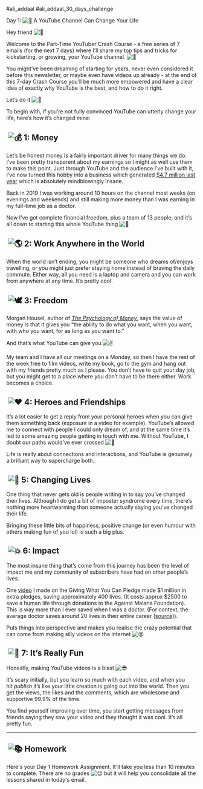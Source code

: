 #ali_addaal   #ali_addaal_30_days_challenge

Day 1: ![🤯](https://fonts.gstatic.com/s/e/notoemoji/15.0/1f92f/72.png) A YouTube Channel Can Change Your Life


Hey friend ![👋](https://fonts.gstatic.com/s/e/notoemoji/15.0/1f44b/72.png)

Welcome to the Part-Time YouTuber Crash Course - a free series of 7 emails (for the next 7 days) where I’ll share my top tips and tricks for kickstarting, or growing, your YouTube channel. ![🚀](https://fonts.gstatic.com/s/e/notoemoji/15.0/1f680/72.png)

You might’ve been dreaming of starting for years, never even considered it before this newsletter, or maybe even have videos up already - at the end of this 7-day Crash Course you’ll be much more empowered and have a clear idea of exactly why YouTube is the best, and how to do it right.

Let’s do it ![💪](https://fonts.gstatic.com/s/e/notoemoji/15.0/1f4aa/72.png)

To begin with, if you’re not fully convinced YouTube can utterly change your life, here’s how it’s changed mine:

##  **![💰](https://fonts.gstatic.com/s/e/notoemoji/15.0/1f4b0/72.png) 1: Money**

Let’s be honest money is a fairly important driver for many things we do. I’ve been pretty transparent about my earnings so I might as well use them to make this point. Just through YouTube and the audience I’ve built with it, I’ve now turned this hobby into a business which generated [$4.7 million last year](https://click.convertkit-mail2.com/27u6m2z3qla9u6r6lvu3hr54qw44/7qh7h2u0d6g6wmc9/aHR0cHM6Ly93d3cueW91dHViZS5jb20vd2F0Y2g_dj1Ub3o3WEVzU0hfbyZ0PTE2NDRz) which is absolutely mindblowingly insane.

Back in 2019 I was working around 10 hours on the channel most weeks (on evenings and weekends) and still making more money than I was earning in my full-time job as a doctor.

Now I’ve got complete financial freedom, plus a team of 13 people, and it’s all down to starting this whole YouTube thing ![🤯](https://fonts.gstatic.com/s/e/notoemoji/15.0/1f92f/72.png)

##  **![🌎](https://fonts.gstatic.com/s/e/notoemoji/15.0/1f30e/72.png) 2: Work Anywhere in the World**

When the world isn’t ending, you might be someone who dreams of/enjoys travelling, or you might just prefer staying home instead of braving the daily commute. Either way, all you need is a laptop and camera and you can work from anywhere at any time. It’s pretty cool.

##  **![🕊](https://fonts.gstatic.com/s/e/notoemoji/15.0/1f54a/72.png) 3: Freedom**

Morgan Housel, author of [_The Psychology of Money_](https://click.convertkit-mail2.com/27u6m2z3qla9u6r6lvu3hr54qw44/owhkhwu4x6z6g8hq/aHR0cHM6Ly9nZW5pLnVzLzVvcGMzUA==), says the value of money is that it gives you “the ability to do what you want, when you want, with who you want, for as long as you want to.”

And that’s what YouTube can give you ![✌️](https://fonts.gstatic.com/s/e/notoemoji/15.0/270c_fe0f/72.png)

My team and I have all our meetings on a Monday, so then I have the rest of the week free to film videos, write my book, go to the gym and hang out with my friends pretty much as I please. You don’t have to quit your day job, but you might get to a place where you don’t have to be there either. Work becomes a choice.

##  **![❤️](https://fonts.gstatic.com/s/e/notoemoji/15.0/2764_fe0f/72.png) 4: Heroes and Friendships**

It’s a lot easier to get a reply from your personal heroes when you can give them something back (exposure in a video for example). YouTube’s allowed me to connect with people I could only dream of, and at the same time it’s led to some amazing people getting in touch with me. Without YouTube, I doubt our paths would’ve ever crossed ![🤝](https://fonts.gstatic.com/s/e/notoemoji/15.0/1f91d/72.png)

Life is really about connections and interactions, and YouTube is genuinely a brilliant way to supercharge both.

##  **![💌](https://fonts.gstatic.com/s/e/notoemoji/15.0/1f48c/72.png) 5: Changing Lives**

One thing that never gets old is people writing in to say you’ve changed their lives. Although I do get a bit of imposter syndrome every time, there’s nothing more heartwarming than someone actually saying you’ve changed their life.

Bringing these little bits of happiness, positive change (or even humour with others making fun of you lol) is such a big plus.

##  **![💥](https://fonts.gstatic.com/s/e/notoemoji/15.0/1f4a5/72.png) 6: Impact**

The most insane thing that’s come from this journey has been the level of impact me and my community of subscribers have had on other people’s lives.

One [video](https://click.convertkit-mail2.com/27u6m2z3qla9u6r6lvu3hr54qw44/z2hgh7uo5kgkpotz/aHR0cHM6Ly93d3cueW91dHViZS5jb20vd2F0Y2g_YWJfY2hhbm5lbD1BbGlBYmRhYWwmdXRtX2NhbXBhaWduPUFsaSUyN3MlMjBQYXJ0LVRpbWUlMjBZb3VUdWJlciUyMENyYXNoLUNvdXJzZSZ1dG1fbWVkaXVtPWVtYWlsJnV0bV9zb3VyY2U9UmV2dWUlMjBuZXdzbGV0dGVyJnY9UEhnZFhXWkxzOWc=) I made on the Giving What You Can Pledge made $1 million in extra pledges, saving approximately 400 lives. (It costs approx $2500 to save a human life through donations to the Against Malaria Foundation). This is way more than I ever saved when I was a doctor. (For context, the average doctor saves around 20 lives in their entire career ([source](https://click.convertkit-mail2.com/27u6m2z3qla9u6r6lvu3hr54qw44/p8hehqu9r2v2gzbr/aHR0cHM6Ly84MDAwMGhvdXJzLm9yZy8yMDEyLzA5L2hvdy1tYW55LWxpdmVzLWRvZXMtYS1kb2N0b3Itc2F2ZS1wYXJ0LTMtcmVwbGFjZW1lbnQtODQvP3V0bV9jYW1wYWlnbj1BbGklMjdzJTIwUGFydC1UaW1lJTIwWW91VHViZXIlMjBDcmFzaC1Db3Vyc2UmdXRtX21lZGl1bT1lbWFpbCZ1dG1fc291cmNlPVJldnVlJTIwbmV3c2xldHRlciM6fjp0ZXh0PVRoZSUyMGltcGFjdCUyMG9mJTIwbWFyZ2luYWwlMjBkb2N0b3JzLGludGVydmFsJTIwb2YlMjA2MDAlMkQ5MjAlMjBRQUxZcy4mdGV4dD0yMCUyMGxpdmVz))).

Puts things into perspective and makes you realise the crazy potential that can come from making silly videos on the internet ![😜](https://fonts.gstatic.com/s/e/notoemoji/15.0/1f61c/72.png)

##  **![🚀](https://fonts.gstatic.com/s/e/notoemoji/15.0/1f680/72.png) 7: It’s Really Fun**

Honestly, making YouTube videos is a blast ![😎](https://fonts.gstatic.com/s/e/notoemoji/15.0/1f60e/72.png)

It’s scary initially, but you learn so much with each video, and when you hit _publish_ it’s like your little creation is going out into the world. Then you get the views, the likes and the comments, which are wholesome and supportive 99.9% of the time.

You find yourself improving over time, you start getting messages from friends saying they saw your video and they thought it was cool. It’s all pretty fun.

---

##  **![📚](https://fonts.gstatic.com/s/e/notoemoji/15.0/1f4da/72.png) Homework**

Here's your Day 1 Homework Assignment. It'll take you less than 10 minutes to complete. There are no grades ![😉](https://fonts.gstatic.com/s/e/notoemoji/15.0/1f609/72.png) but it will help you consolidate all the lessons shared in today's email.